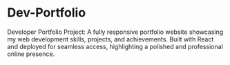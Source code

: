 # Dev-Portfolio
Developer Portfolio Project: A fully responsive portfolio website showcasing my web development skills, projects, and achievements. Built with React and deployed for seamless access, highlighting a polished and professional online presence.
